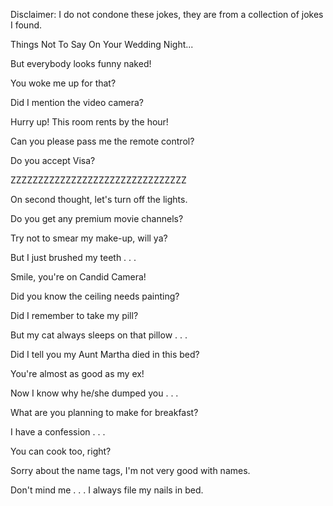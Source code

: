 Disclaimer: I do not condone these jokes, they are from a collection of jokes I found.

Things Not To Say On Your Wedding Night...

But everybody looks funny naked! 

You woke me up for that?

Did I mention the video camera?

Hurry up! This room rents by the hour!

Can you please pass me the remote control?

Do you accept Visa?

ZZZZZZZZZZZZZZZZZZZZZZZZZZZZZZZZ

On second thought, let's turn off the lights.

Do you get any premium movie channels?

Try not to smear my make-up, will ya?

But I just brushed my teeth . . .

Smile, you're on Candid Camera!

Did you know the ceiling needs painting?

Did I remember to take my pill?

But my cat always sleeps on that pillow . . .

Did I tell you my Aunt Martha died in this bed?

You're almost as good as my ex!

Now I know why he/she dumped you . . .

What are you planning to make for breakfast?

I have a confession . . .

You can cook too, right?

Sorry about the name tags, I'm not very good with names.

Don't mind me . . . I always file my nails in bed.


